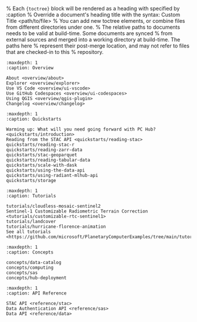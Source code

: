 % Each `{toctree}` block will be rendered as a heading with specified by :caption
% Override a document's heading title with the syntax: Custom Title <path/to/file>
% You can add new toctree elements, or combine files from different directories under one.
% The relative paths to documents needs to be valid at build-time. Some documents are synced
% from external sources and merged into a working directory at build-time. The paths here
% represent their post-merge location, and may not refer to files that are checked-in to this
% repository.


```{toctree}
:maxdepth: 1
:caption: Overview

About <overview/about>
Explorer <overview/explorer>
Use VS Code <overview/ui-vscode>
Use GitHub Codespaces <overview/ui-codespaces>
Using QGIS <overview/qgis-plugin>
Changelog <overview/changelog>
```

```{toctree}
:maxdepth: 1
:caption: Quickstarts

Warming up: What will you need going forward with PC Hub? <quickstarts/introduction>
Reading from the STAC API <quickstarts/reading-stac>
quickstarts/reading-stac-r
quickstarts/reading-zarr-data
quickstarts/stac-geoparquet
quickstarts/reading-tabular-data
quickstarts/scale-with-dask
quickstarts/using-the-data-api
quickstarts/using-radiant-mlhub-api
quickstarts/storage
```

```{toctree}
:maxdepth: 1
:caption: Tutorials

tutorials/cloudless-mosaic-sentinel2
Sentinel-1 Customizable Radiometric Terrain Correction <tutorials/customizable-rtc-sentinel1>
tutorials/landcover
tutorials/hurricane-florence-animation
See all tutorials <https://github.com/microsoft/PlanetaryComputerExamples/tree/main/tutorials>
```

```{toctree}
:maxdepth: 1
:caption: Concepts

concepts/data-catalog
concepts/computing
concepts/sas
concepts/hub-deployment
```

```{toctree}
:maxdepth: 1
:caption: API Reference

STAC API <reference/stac>
Data Authentication API <reference/sas>
Data API <reference/data>
```
